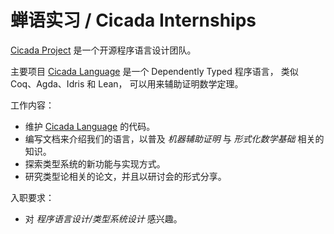 # 蝉语实习 / Cicada Internships

[Cicada Project](https://github.com/cicada-lang) 是一个开源程序语言设计团队。

主要项目 [Cicada Language](https://github.com/cicada-lang/cicada)
是一个 Dependently Typed 程序语言，
类似 Coq、Agda、Idris 和 Lean，
可以用来辅助证明数学定理。

工作内容：

- 维护 [Cicada Language](https://github.com/cicada-lang/cicada) 的代码。
- 编写文档来介绍我们的语言，以普及 _机器辅助证明_ 与 _形式化数学基础_ 相关的知识。
- 探索类型系统的新功能与实现方式。
- 研究类型论相关的论文，并且以研讨会的形式分享。

入职要求：

- 对 _程序语言设计/类型系统设计_ 感兴趣。
